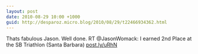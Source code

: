 ```yaml
---
layout: post
date: 2010-08-29 10:00 +1000
guid: http://desparoz.micro.blog/2010/08/29/t22466934362.html
---
```

Thats fabulous Jason. Well done. RT @JasonWomack: I earned 2nd Place at the SB Triathlon (Santa Barbara) [post.ly/uRhN](http://post.ly/uRhN)
